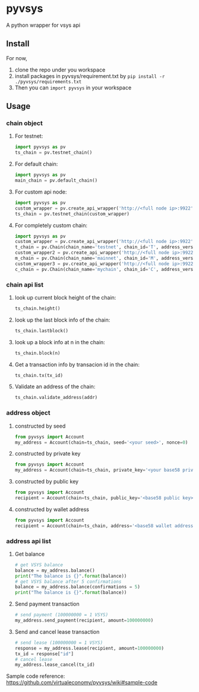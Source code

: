 # pyvsys
A python wrapper for vsys api

## Install
For now, 
1. clone the repo under you workspace
2. install packages in pyvsys/requirement.txt by 
```pip install -r ./pyvsys/requirements.txt```
3. Then you can ```import pyvsys``` in your workspace

## Usage

### chain object
1. For testnet:
    ```python
    import pyvsys as pv
    ts_chain = pv.testnet_chain()
    ```
2. For default chain:
    ```python
    import pyvsys as pv
    main_chain = pv.default_chain()
    ```

3. For custom api node:
    ```python
    import pyvsys as pv
    custom_wrapper = pv.create_api_wrapper('http://<full node ip>:9922', api_key='')
    ts_chain = pv.testnet_chain(custom_wrapper)
    ```

4. For completely custom chain:
    ```python
    import pyvsys as pv
    custom_wrapper = pv.create_api_wrapper('http://<full node ip>:9922', api_key='')
    t_chain = pv.Chain(chain_name='testnet', chain_id='T', address_version=5, api_wrapper=custom_wrapper)
    custom_wrapper2 = pv.create_api_wrapper('http://<full node ip>:9922', api_key='')
    m_chain = pv.Chain(chain_name='mainnet', chain_id='M', address_version=5, api_wrapper=custom_wrapper2)
    custom_wrapper3 = pv.create_api_wrapper('http://<full node ip>:9922', api_key='')
    c_chain = pv.Chain(chain_name='mychain', chain_id='C', address_version=1, api_wrapper=custom_wrapper3)
    ```

### chain api list
1. look up current block height of the chain:
    ```python
    ts_chain.height()
    ```

2. look up the last block info of the chain:
    ```python
    ts_chain.lastblock()
    ```


3. look up a block info at n in the chain:
    ```python
    ts_chain.block(n)
    ```

4. Get a transaction info by transacion id in the chain:
    ```python
    ts_chain.tx(tx_id)
    ```
    
5. Validate an address of the chain:
    ```python
    ts_chain.validate_address(addr)
    ```

### address object
1. constructed by seed
    ```python
    from pyvsys import Account
    my_address = Account(chain=ts_chain, seed='<your seed>', nonce=0)
    ```
2. constructed by private key
    ```python
    from pyvsys import Account
    my_address = Account(chain=ts_chain, private_key='<your base58 private key>')
    ```
3. constructed by public key
    ```python
    from pyvsys import Account
    recipient = Account(chain=ts_chain, public_key='<base58 public key>')
    ```
4. constructed by wallet address
    ```python
    from pyvsys import Account
    recipient = Account(chain=ts_chain, address='<base58 wallet address>')
    ```
 
### address api list
1. Get balance
    ```python
    # get VSYS balance
    balance = my_address.balance()
    print("The balance is {}".format(balance))
    # get VSYS balance after 5 confirmations 
    balance = my_address.balance(confirmations = 5)
    print("The balance is {}".format(balance))
    ```
2. Send payment transaction
    ```python
    # send payment (100000000 = 1 VSYS)
    my_address.send_payment(recipient, amount=100000000)
    ```
3. Send and cancel lease transaction
    ```python
    # send lease (100000000 = 1 VSYS)
    response = my_address.lease(recipient, amount=100000000)
    tx_id = response["id"]
    # cancel lease
    my_address.lease_cancel(tx_id)
    ```
    
Sample code reference: https://github.com/virtualeconomy/pyvsys/wiki#sample-code

